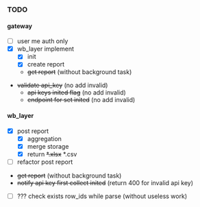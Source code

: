 ### TODO

#### gateway
- [ ] user me auth only
- [x] wb_layer implement
  - [x] init
  - [x] create report
  - ~~get report~~ (without background task)
- ~~validate api_key~~ (no add invalid)
  - ~~api keys inited flag~~ (no add invalid)
  - ~~endpoint for set inited~~ (no add invalid)


#### wb_layer
- [x] post report
  - [x] aggregation
  - [x] merge storage
  - [x] return ~~*.xlsx~~ *.csv
- [ ] refactor post report
- ~~get report~~ (without background task)
- ~~notify api key first collect inited~~ (return 400 for invalid api key)
- [ ] ??? check exists row_ids while parse (without useless work)